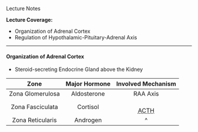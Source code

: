 Lecture Notes

**Lecture Coverage:**
- Organization of Adrenal Cortex
- Regulation of Hypothalamic-Pituitary-Adrenal Axis

---
#### **Organization of Adrenal Cortex**
- Steroid-secreting Endocrine Gland above the Kidney

|       Zone       | Major Hormone |                    Involved Mechanism                     |
| :--------------: | :-----------: | :-------------------------------------------------------: |
| Zona Glomerulosa |  Aldosterone  |                         RAA Axis                          |
| Zona Fasciculata |   Cortisol    | <br><abbr Title="Adrenocorticotropic Hormone">ACTH</abbr> |
| Zona Reticularis |   Androgen    |                             ^                             |
